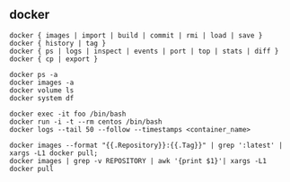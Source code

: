 ## docker

    docker { images | import | build | commit | rmi | load | save }
    docker { history | tag }
    docker { ps | logs | inspect | events | port | top | stats | diff }
    docker { cp | export }

    docker ps -a
    docker images -a
    docker volume ls
    docker system df

    docker exec -it foo /bin/bash
    docker run -i -t --rm centos /bin/bash
    docker logs --tail 50 --follow --timestamps <container_name>

    docker images --format "{{.Repository}}:{{.Tag}}" | grep ':latest' | xargs -L1 docker pull;
    docker images | grep -v REPOSITORY | awk '{print $1}'| xargs -L1 docker pull 
